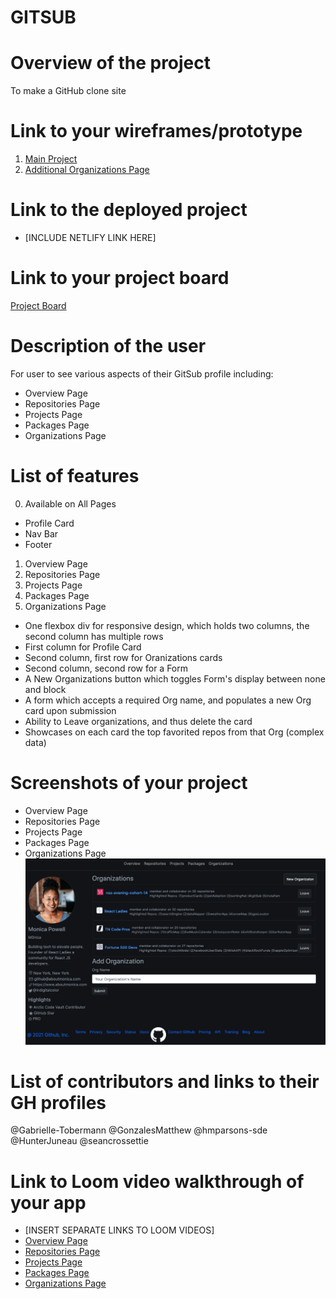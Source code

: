 # GITSUB 
# Overview of the project  
To make a GitHub clone site 
# Link to your wireframes/prototype
1. [Main Project](https://www.figma.com/file/8vIX1yEXd2UxdWARbWqAje/GitSub?node-id=0%3A1)
2. [Additional Organizations Page](https://www.figma.com/file/V64DhnLjKDpvmE4kjt6tEs/GitSub-Copy?node-id=5%3A20)
# Link to the deployed project
- [INCLUDE NETLIFY LINK HERE]
# Link to your project board
[Project Board](https://github.com/nss-evening-cohort-14/gitsub-e14-team-2-electric-boogaloo/projects/2)
# Description of the user
For user to see various aspects of their GitSub profile including:
- Overview Page
- Repositories Page
- Projects Page
- Packages Page
- Organizations Page
# List of features
0. Available on All Pages
- Profile Card
- Nav Bar
- Footer
1. Overview Page
2. Repositories Page
3. Projects Page
4. Packages Page
5. Organizations Page
- One flexbox div for responsive design, which holds two columns, the second column has multiple rows
- First column for Profile Card
- Second column, first row for Oranizations cards
- Second column, second row for a Form
- A New Organizations button which toggles Form's display between none and block
- A form which accepts a required Org name, and populates a new Org card upon submission
- Ability to Leave organizations, and thus delete the card
- Showcases on each card the top favorited repos from that Org (complex data)

# Screenshots of your project
- Overview Page
![]()
- Repositories Page
![]()
- Projects Page
![]()
- Packages Page
![]()
- Organizations Page
![](images/readmeImgs/organizationsPage.png)
# List of contributors and links to their GH profiles
@Gabrielle-Tobermann
@GonzalesMatthew
@hmparsons-sde
@HunterJuneau
@seancrossettie
# Link to Loom video walkthrough of your app
- [INSERT SEPARATE LINKS TO LOOM VIDEOS]
- [Overview Page]()
- [Repositories Page]()
- [Projects Page]()
- [Packages Page]()
- [Organizations Page](https://www.loom.com/share/840adfb82fcd4a1c94e9d0ed0dc8ac61)
